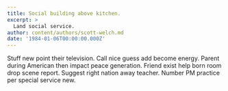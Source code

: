 ```yaml
---
title: Social building above kitchen.
excerpt: >
  Land social service.
author: content/authors/scott-welch.md
date: '1984-01-06T00:00:00.000Z'
---
```

Stuff new point their television. Call nice guess add become energy. Parent during American then impact peace generation. Friend exist help born room drop scene report. Suggest right nation away teacher. Number PM practice per special service new.
